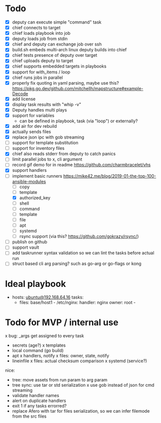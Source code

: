 # Todo

- [x] deputy can execute simple "command" task
- [x] chief connects to target
- [x] chief loads playbook into job
- [x] deputy loads job from stdin
- [x] chief and deputy can exchange job over ssh
- [x] build.sh embeds multi-arch linux deputy builds into chief
- [x] chief tests presence of deputy over target
- [x] chief uploads deputy to target
- [x] chief supports embedded targets in playbooks
- [x] support for with_items / loop
- [x] chief runs jobs in parallel
- [x] properly fix quoting in yaml parsing, maybe use this? https://pkg.go.dev/github.com/mitchellh/mapstructure#example-Decode
- [x] add license
- [x] display task results with "whip -v"
- [x] Deputy handles multi plays
- [x] support for variables
  - can be defined in playbook, task (via "loop") or externally?
- [x] add air for dev rebuild
- [x] actually sends files
- [x] replace json ipc with gob streaming
- [ ] support for template substitution
- [ ] support for inventory files
- [x] chief also reads stderr from deputy to catch panics
- [ ] limit parallel jobs to x, cli argument
- [ ] record gif demo for in readme https://github.com/charmbracelet/vhs
- [x] support handlers
- [ ] implement basic runners https://mike42.me/blog/2019-01-the-top-100-ansible-modules
  - [ ] copy
  - [ ] template
  - [x] authorized_key
  - [ ] shell
  - [ ] command
  - [ ] template
  - [ ] file
  - [ ] apt
  - [ ] systemd
  - [ ] rsync support (via this? https://github.com/gokrazy/rsync/)
- [ ] publish on github
- [ ] support vault
- [ ] add taskrunner syntax validation so we can lint the tasks before actual run
- [ ] struct based cli arg parsing? such as go-arg or go-flags or kong

# Ideal playbook

- hosts: ubuntu@192.168.64.16
  tasks:
  - files: base/host1 - /etc/nginx:
    handler: nginx
    owner: root -

# Todo for MVP / internal use

x bug: \_args get assigned to every task

- secrets (age?)
  x templates
- local command (go build)
- apt
  x handlers, notify
  x files: owner, state, notify
- lineinfile
  x files: actual checksum comparison
  x systemd (service?)

nice:

- tree: move assets from run param to arg param
- tree sync: use tar or std serialization
  x use gob instead of json for cmd streaming
- validate handler names
- alert on duplicate handlers
- exit 1 if any tasks errorred?
- replace Afero with tar for files serialization, so we can infer filemode from the src files
